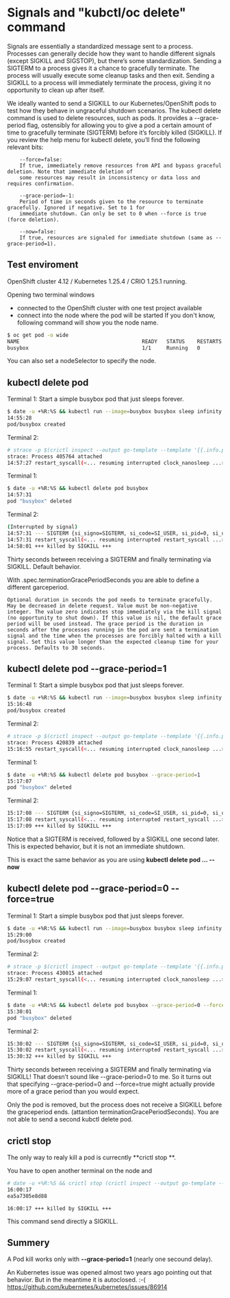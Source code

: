 # Signals and "kubctl/oc delete" command
Signals are essentially a standardized message sent to a process. Processes can generally decide how they want to handle different signals (except SIGKILL and SIGSTOP), but there’s some standardization. 
Sending a SIGTERM to a process gives it a chance to gracefully terminate. The process will usually execute some cleanup tasks and then exit. 
Sending a SIGKILL to a process will immediately terminate the process, giving it no opportunity to clean up after itself.

We ideally wanted to send a SIGKILL to our Kubernetes/OpenShift pods to test how they behave in ungraceful shutdown scenarios. 
The kubectl delete command is used to delete resources, such as pods. It provides a --grace-period flag, ostensibly for allowing you to give a pod a certain amount of time to gracefully terminate (SIGTERM) before it’s forcibly killed (SIGKILL). 
If you review the help menu for kubectl delete, you’ll find the following relevant bits:
```
    --force=false:
	If true, immediately remove resources from API and bypass graceful deletion. Note that immediate deletion of
	some resources may result in inconsistency or data loss and requires confirmation.

    --grace-period=-1:
	Period of time in seconds given to the resource to terminate gracefully. Ignored if negative. Set to 1 for
	immediate shutdown. Can only be set to 0 when --force is true (force deletion).

    --now=false:
	If true, resources are signaled for immediate shutdown (same as --grace-period=1).

```

## Test enviroment
OpenShift cluster 4.12 / Kubernetes 1.25.4 / CRIO 1.25.1 running.
 
Opening two terminal windows
- connected to the OpenShift cluster with one test project available
- connect into the node where the pod will be started
If you don't know, following command will show you the node name.
```bash
$ oc get pod -o wide
NAME                                        READY   STATUS    RESTARTS   AGE     IP            NODE        NOMINATED NODE   READINESS GATES
busybox                                     1/1     Running   0          8s      10.128.2.49   compute-2   <none>           <none>
```
You can also set a nodeSelector to specify the node.

## kubectl delete pod
Terminal 1: Start a simple busybox pod that just sleeps forever.
```bash
$ date -u +%R:%S && kubectl run --image=busybox busybox sleep infinity
14:55:28
pod/busybox created
```

Terminal 2:
```bash
# strace -p $(crictl inspect --output go-template --template '{{.info.pid}}' `crictl ps|grep busybox | cut -f 1 -d ' '`) --absolute-timestamps
strace: Process 405764 attached
14:57:27 restart_syscall(<... resuming interrupted clock_nanosleep ...>) = ? ERESTART_RESTARTBLOCK 
```

Terminal 1:
```bash
$ date -u +%R:%S && kubectl delete pod busybox 
14:57:31
pod "busybox" deleted
```

Terminal 2:
```bash
(Interrupted by signal)
14:57:31 --- SIGTERM {si_signo=SIGTERM, si_code=SI_USER, si_pid=0, si_uid=0} ---
14:57:31 restart_syscall(<... resuming interrupted restart_syscall ...>) = ?
14:58:01 +++ killed by SIGKILL +++
```

Thirty seconds between receiving a SIGTERM and finally terminating via SIGKILL. Default behavior.

With .spec.terminationGracePeriodSeconds you are able to define a different garceperiod.
```
Optional duration in seconds the pod needs to terminate gracefully. May be decreased in delete request. Value must be non-negative integer. The value zero indicates stop immediately via the kill signal (no opportunity to shut down). If this value is nil, the default grace period will be used instead. The grace period is the duration in seconds after the processes running in the pod are sent a termination signal and the time when the processes are forcibly halted with a kill signal. Set this value longer than the expected cleanup time for your process. Defaults to 30 seconds.
```

## kubectl delete pod --grace-period=1
Terminal 1: Start a simple busybox pod that just sleeps forever.
```bash
$ date -u +%R:%S && kubectl run --image=busybox busybox sleep infinity
15:16:48
pod/busybox created
```

Terminal 2:
```bash
# strace -p $(crictl inspect --output go-template --template '{{.info.pid}}' `crictl ps|grep busybox | cut -f 1 -d ' '`) --absolute-timestamps
strace: Process 420839 attached
15:16:55 restart_syscall(<... resuming interrupted clock_nanosleep ...>) = ? ERESTART_RESTARTBLO 
```

Terminal 1:
```bash
$ date -u +%R:%S && kubectl delete pod busybox --grace-period=1
15:17:07
pod "busybox" deleted
```

Terminal 2:
```bash
15:17:08 --- SIGTERM {si_signo=SIGTERM, si_code=SI_USER, si_pid=0, si_uid=0} ---
15:17:08 restart_syscall(<... resuming interrupted restart_syscall ...>) = ?
15:17:09 +++ killed by SIGKILL +++
```

Notice that a SIGTERM is received, followed by a SIGKILL one second later. This is expected behavior, but it is not an immediate shutdown.
 
This is exact the same behavior as you are using **kubectl delete pod ... --now**

## kubectl delete pod --grace-period=0 --force=true
Terminal 1: Start a simple busybox pod that just sleeps forever.
```bash
$ date -u +%R:%S && kubectl run --image=busybox busybox sleep infinity
15:29:00
pod/busybox created
```

Terminal 2:
```bash
# strace -p $(crictl inspect --output go-template --template '{{.info.pid}}' `crictl ps|grep busybox | cut -f 1 -d ' '`) --absolute-timestamps
strace: Process 430015 attached
15:29:07 restart_syscall(<... resuming interrupted clock_nanosleep ...>) = ? ERESTART_RESTARTBLOCK (Interrupted by signal)
```

Terminal 1:
```bash
$ date -u +%R:%S && kubectl delete pod busybox --grace-period=0 --force=true
15:30:01
pod "busybox" deleted
```

Terminal 2:
```bash
15:30:02 --- SIGTERM {si_signo=SIGTERM, si_code=SI_USER, si_pid=0, si_uid=0} ---
15:30:02 restart_syscall(<... resuming interrupted restart_syscall ...>) = ?
15:30:32 +++ killed by SIGKILL +++

```

Thirty seconds between receiving a SIGTERM and finally terminating via SIGKILL! That doesn’t sound like --grace-period=0 to me. So it turns out that specifying --grace-period=0 and --force=true might actually provide more of a grace period than you would expect.

Only the pod is removed, but the process does not receive a SIGKILL before the graceperiod ends. (attantion terminationGracePeriodSeconds). You are not able to send a second kubctl delete pod.

## crictl stop

The only way to realy kill a pod is currecntly **crictl stop **.

You have to open another terminal on the node and

```bash
# date -u +%R:%S && crictl stop (crictl inspect --output go-template --template '{{.info.pid}}' `crictl ps|grep busybox | cut -f 1 -d ' '`) --absolute-timestamps`
16:00:17
ea5a7305e8d88
```

```
16:00:17 +++ killed by SIGKILL +++
```

This command send directly a SIGKILL.

## Summery

A Pod kill works only with **--grace-period=1** (nearly one secound delay).

An Kubernetes issue was opened almost two years ago pointing out that behavior. But in the meantime it is autoclosed. :-( 
https://github.com/kubernetes/kubernetes/issues/86914